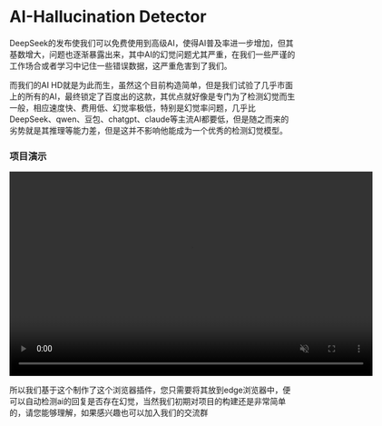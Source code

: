 # AI-Hallucination Detector
DeepSeek的发布使我们可以免费使用到高级AI，使得AI普及率进一步增加，但其基数增大，问题也逐渐暴露出来，其中AI的幻觉问题尤其严重，在我们一些严谨的工作场合或者学习中记住一些错误数据，这严重危害到了我们。

而我们的AI HD就是为此而生，虽然这个目前构造简单，但是我们试验了几乎市面上的所有的AI，最终锁定了百度出的这款，其优点就好像是专门为了检测幻觉而生一般，相应速度快、费用低、幻觉率极低，特别是幻觉率问题，几乎比DeepSeek、qwen、豆包、chatgpt、claude等主流AI都要低，但是随之而来的劣势就是其推理等能力差，但是这并不影响他能成为一个优秀的检测幻觉模型。
### 项目演示
<video width="640" height="360" controls autoplay muted>
  <source src="6月5日.mp4" type="video/mp4">
  你的浏览器不支持 video 标签，请点击[这里查看视频](你的视频路径.mp4)。
</video>

所以我们基于这个制作了这个浏览器插件，您只需要将其放到edge浏览器中，便可以自动检测ai的回复是否存在幻觉，当然我们初期对项目的构建还是非常简单的，请您能够理解，如果感兴趣也可以加入我们的交流群
